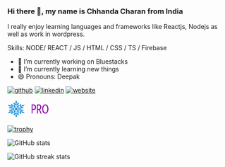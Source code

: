 ### Hi there 👋, my name is Chhanda Charan from India


I really enjoy learning languages and frameworks like Reactjs, Nodejs as well as work in wordpress.

Skills: NODE/ REACT / JS / HTML / CSS / TS / Firebase

- 🔭 I’m currently working on Bluestacks 
- 🌱 I’m currently learning new things 
- 😄 Pronouns: Deepak 


[<img src='https://cdn.jsdelivr.net/npm/simple-icons@3.0.1/icons/github.svg' alt='github' height='40'>](https://github.com/deepak-padampur)  [<img src='https://cdn.jsdelivr.net/npm/simple-icons@3.0.1/icons/linkedin.svg' alt='linkedin' height='40'>](https://www.linkedin.com/in/chhanda-charan-suna-a80716169)  [<img src='https://cdn.jsdelivr.net/npm/simple-icons@3.0.1/icons/icloud.svg' alt='website' height='40'>](https://deepak-padampur.github.io/portfolio)  

<a href='https://archiveprogram.github.com/'><img src='https://raw.githubusercontent.com/acervenky/animated-github-badges/master/assets/acbadge.gif' width='40' height='40'></a> <a href='https://github.com/pricing'><img src='https://raw.githubusercontent.com/acervenky/animated-github-badges/master/assets/pro.gif' width='40' height='40'></a> 

[![trophy](https://github-profile-trophy.vercel.app/?username=deepak-padampur)](https://github.com/ryo-ma/github-profile-trophy)

![GitHub stats](https://github-readme-stats.vercel.app/api?username=deepak-padampur&show_icons=true&private=true)    

![GitHub streak stats](https://github-readme-streak-stats.herokuapp.com/?user=deepak-padampur)  


